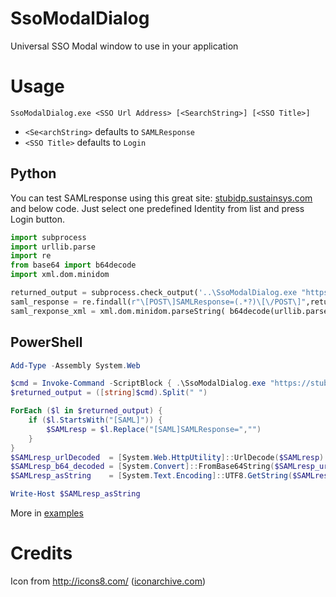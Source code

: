# SsoModalDialog
Universal SSO Modal window to use in your application

# Usage

`SsoModalDialog.exe <SSO Url Address> [<SearchString>] [<SSO Title>]`

* `<Se<archString>` defaults to `SAMLResponse`
* `<SSO Title>` defaults to `Login`

## Python
You can test SAMLresponse using this great site: [stubidp.sustainsys.com](https://stubidp.sustainsys.com/) and below code. Just select one predefined Identity from list and press Login button.
```python
import subprocess
import urllib.parse
import re
from base64 import b64decode
import xml.dom.minidom

returned_output = subprocess.check_output('..\SsoModalDialog.exe "https://stubidp.sustainsys.com/"').decode("utf-8")
saml_response = re.findall(r"\[POST\]SAMLResponse=(.*?)\[\/POST\]",returned_output)[0].strip()
saml_rexponse_xml = xml.dom.minidom.parseString( b64decode(urllib.parse.unquote(saml_response)) ).toprettyxml(indent=' '*2)
```


## PowerShell
```powershell
Add-Type -Assembly System.Web

$cmd = Invoke-Command -ScriptBlock { .\SsoModalDialog.exe "https://stubidp.sustainsys.com/" }
$returned_output = ([string]$cmd).Split(" ") 

ForEach ($l in $returned_output) {
    if ($l.StartsWith("[SAML]")) {
        $SAMLresp = $l.Replace("[SAML]SAMLResponse=","") 
    }
}
$SAMLresp_urlDecoded  = [System.Web.HttpUtility]::UrlDecode($SAMLresp)
$SAMLresp_b64_decoded = [System.Convert]::FromBase64String($SAMLresp_urlDecoded.trim([char]0x00)) #dont know why yet but there is null char at the end
$SAMLresp_asString    = [System.Text.Encoding]::UTF8.GetString($SAMLresp_b64_decoded)

Write-Host $SAMLresp_asString
```

More in [examples](https://github.com/amnemonic/SsoModalDialog/blob/master/examples/)


# Credits
Icon from http://icons8.com/ ([iconarchive.com](http://www.iconarchive.com/show/windows-8-icons-by-icons8/User-Interface-Login-icon.html))
